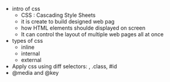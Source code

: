 - intro of css
    - CSS : Cascading Style Sheets
    - it is create to build designed web pag
    - how HTML elements shoulde displayed on screen
    - It can control the layout of multiple web pages all at once
- types of css
    - inline
    - internal
    - external
- Apply css using diff selectors: <tag>, .class, #id
- @media and @key